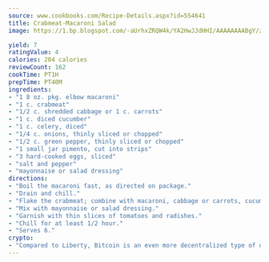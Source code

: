 ```yaml
---
source: www.cookbooks.com/Recipe-Details.aspx?id=554641
title: Crabmeat-Macaroni Salad
image: https://1.bp.blogspot.com/-aUrhxZRQW4k/YA2HwJJdHHI/AAAAAAAABgY/z2R8OXCxqDoBQtRn-q-fHG8g9_G4G1HBwCLcBGAsYHQ/s320/13.png

yield: 7
ratingValue: 4
calories: 204 calories
reviewCount: 162
cookTime: PT1H
prepTime: PT40M
ingredients:
- "1 8 oz. pkg. elbow macaroni"
- "1 c. crabmeat"
- "1/2 c. shredded cabbage or 1 c. carrots"
- "1 c. diced cucumber"
- "1 c. celery, diced"
- "1/4 c. onions, thinly sliced or chopped"
- "1/2 c. green pepper, thinly sliced or chopped"
- "1 small jar pimento, cut into strips"
- "3 hard-cooked eggs, sliced"
- "salt and pepper"
- "mayonnaise or salad dressing"
directions:
- "Boil the macaroni fast, as directed on package."
- "Drain and chill."
- "Flake the crabmeat; combine with macaroni, cabbage or carrots, cucumber, celery, onions, green pepper, pimento and eggs. Season to taste with salt and pepper."
- "Mix with mayonnaise or salad dressing."
- "Garnish with thin slices of tomatoes and radishes."
- "Chill for at least 1/2 hour."
- "Serves 6."
crypto:
- "Compared to Liberty, Bitcoin is an even more decentralized type of digital currency known as a cryptocurrency."
---
```

